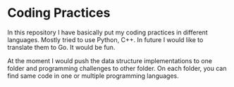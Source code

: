 # Coding Practices

In this repository I have basically put my coding practices in different languages. Mostly tried to use Python, C++. In future I would like to translate them to Go. It would be fun.

At the moment I would push the data structure implementations to one folder and programming challenges to other folder. On each folder, you can find same code in one or multiple programming languages.
